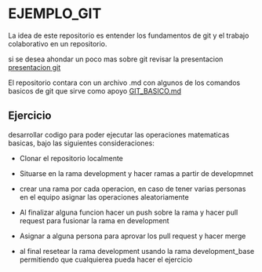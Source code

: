 # EJEMPLO_GIT
La idea de este repositorio es entender los fundamentos de git y el trabajo
colaborativo en un repositorio.

si se desea ahondar un poco mas sobre git revisar la presentacion
[presentacion git](https://docs.google.com/presentation/d/1O3kCgxjSReIGI0aW-Y2nlL9Rex2qNHTU/edit?usp=sharing&ouid=107033381423019020472&rtpof=true&sd=true)

El repositorio contara con un archivo .md con algunos de los comandos
basicos de git que sirve como apoyo 
[GIT_BASICO.md](GIT_BASICO.md)


## Ejercicio 

desarrollar codigo para poder ejecutar las operaciones matematicas basicas,
bajo las siguientes consideraciones:

- Clonar el repositorio localmente

- Situarse en la rama development y hacer ramas a partir de developmnet

- crear una rama por cada operacion, en caso de tener varias personas en
el equipo asignar las operaciones aleatoriamente 

- Al finalizar alguna funcion hacer un push sobre la rama y hacer pull
request para fusionar la rama en development 

- Asignar a alguna persona para aprovar los pull request y hacer merge

- al final resetear la rama development usando la rama development_base 
permitiendo que cualquierea pueda hacer el ejercicio



